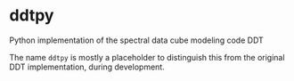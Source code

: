 ddtpy
=====

Python implementation of the spectral data cube modeling code DDT

The name `ddtpy` is mostly a placeholder to distinguish this from the
original DDT implementation, during development.


